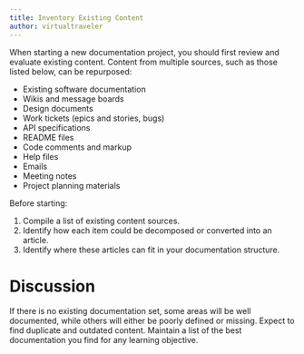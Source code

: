 ```yaml
---
title: Inventory Existing Content
author: virtualtraveler
---
```


When starting a new documentation project, you should first review and evaluate existing content. Content from multiple sources, such as those listed below, can be repurposed:

- Existing software documentation
- Wikis and message boards
- Design documents
- Work tickets (epics and stories, bugs)
- API specifications  
- README files
- Code comments and markup
- Help files
- Emails
- Meeting notes
- Project planning materials

Before starting:
1. Compile a list of existing content sources.
2. Identify how each item could be decomposed or converted into an article.
3. Identify where these articles can fit in your documentation structure.

# Discussion

If there is no existing documentation set, some areas will be well documented, while others will either be poorly defined or missing. Expect to find duplicate and outdated content. Maintain a list of the best documentation you find for any learning objective.  
